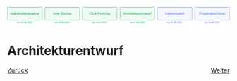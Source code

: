 ![Meilenstein 4: Architekturentwurf bis zum 01.08.2022](../assets/progress-04.png)

# Architekturentwurf

<div>
  <a href="../projektziel.md">Zurück</a>
  <a href="../datenmodell/README.md" style="float: right;">Weiter</a>
</div>